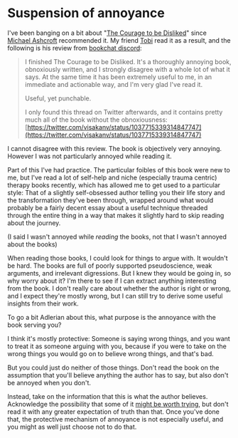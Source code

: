 # Suspension of annoyance

I've been banging on a bit about "[The Courage to be Disliked](https://amzn.to/38I7D5z)" since [Michael Ashcroft](https://twitter.com/m_ashcroft/) recommended it.
My friend [Tobi](https://twitter.com/rixxtr) read it as a result, and the following is his review from [bookchat discord](https://discord.gg/jm97tDN):

> I finished The Courage to be Disliked. It's a thoroughly annoying book, obnoxiously written, and I strongly disagree with a whole lot of what it says. At the same time it has been extremely useful to me, in an immediate and actionable way, and I'm very glad I've read it.
>
> Useful, yet punchable.
>
> I only found this thread on Twitter afterwards, and it contains pretty much all of the book without the obnoxiousness: [https://twitter.com/visakanv/status/1037715339314847747](https://twitter.com/visakanv/status/1037715339314847747)

I cannot disagree with this review. The book is objectively very annoying. However I was not particularly annoyed while reading it.

Part of this I've had practice. The particular foibles of this book were new to me, but I've read a lot of self-help and niche (especially trauma centric) therapy books recently, which has allowed me to get used to a particular style: That of a slightly self-obsessed author telling you their life story and the transformation they've been through, wrapped around what would probably be a fairly decent essay about a useful technique threaded through the entire thing in a way that makes it slightly hard to skip reading about the journey.

(I said I wasn't annoyed while *reading* the books, not that I wasn't annoyed about the books)

When reading those books, I could look for things to argue with. It wouldn't be hard. The books are full of poorly supported pseudoscience, weak arguments, and irrelevant digressions. But I knew they would be going in, so why worry about it? I'm there to see if I can extract anything interesting from the book. I don't really care about whether the author is right or wrong, and I expect they're mostly wrong, but I can still try to derive some useful insights from their work.

To go a bit Adlerian about this, what purpose is the annoyance with the book serving you?

I think it's mostly protective: Someone is saying wrong things, and you want to treat it as someone arguing with you, because if you were to take on the wrong things you would go on to believe wrong things, and that's bad.

But you could just do neither of those things. Don't read the book on the assumption that you'll believe anything the author has to say, but also don't be annoyed when you don't.

Instead, take on the information that this is what the author believes. Acknowledge the possibility that some of it [might be worth trying](https://notebook.drmaciver.com/posts/2020-02-26-16:07.html), but don't read it with any greater expectation of truth than that.
Once you've done that, the protective mechanism of annoyance is not especially useful,
and you might as well just choose not to do that.

